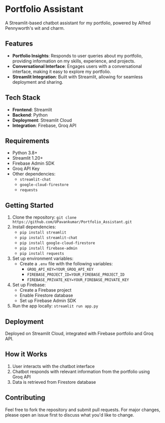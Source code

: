 # Portfolio Assistant

A Streamlit-based chatbot assistant for my portfolio, powered by Alfred Pennyworth's wit and charm.

## Features

* **Portfolio Insights**: Responds to user queries about my portfolio, providing information on my skills, experience, and projects.
* **Conversational Interface**: Engages users with a conversational interface, making it easy to explore my portfolio.
* **Streamlit Integration**: Built with Streamlit, allowing for seamless deployment and sharing.

## Tech Stack

* **Frontend**: Streamlit
* **Backend**: Python
* **Deployment**: Streamlit Cloud
* **Integration**: Firebase, Groq API

## Requirements

* Python 3.8+
* Streamlit 1.20+
* Firebase Admin SDK
* Groq API Key
* Other dependencies:
	+ `streamlit-chat`
	+ `google-cloud-firestore`
	+ `requests`

## Getting Started

1. Clone the repository: `git clone https://github.com/UPavankumar/Portfolio_Assistant.git`
2. Install dependencies:
	* `pip install streamlit`
	* `pip install streamlit-chat`
	* `pip install google-cloud-firestore`
	* `pip install firebase-admin`
	* `pip install requests`
3. Set up environment variables:
	* Create a `.env` file with the following variables:
		+ `GROQ_API_KEY=YOUR_GROQ_API_KEY`
		+ `FIREBASE_PROJECT_ID=YOUR_FIREBASE_PROJECT_ID`
		+ `FIREBASE_PRIVATE_KEY=YOUR_FIREBASE_PRIVATE_KEY`
4. Set up Firebase:
	* Create a Firebase project
	* Enable Firestore database
	* Set up Firebase Admin SDK
5. Run the app locally: `streamlit run app.py`

## Deployment

Deployed on Streamlit Cloud, integrated with Firebase portfolio and Groq API.

## How it Works

1. User interacts with the chatbot interface
2. Chatbot responds with relevant information from the portfolio using Groq API
3. Data is retrieved from Firestore database

## Contributing

Feel free to fork the repository and submit pull requests. For major changes, please open an issue first to discuss what you'd like to change.
